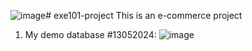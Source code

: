 ![image](https://github.com/chinhbean09/exe101-project/assets/112397448/797ecd61-778b-4e11-bd67-68fb3b4d6e3e)# exe101-project
This is an e-commerce project 
1. My demo database #13052024:
![image](https://github.com/chinhbean09/exe101-project/assets/112397448/08cf2558-b7de-4c8f-b7ab-af8fc847e3a0)

